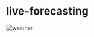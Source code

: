 # live-forecasting

![weather](https://media3.giphy.com/media/3o8dFn38rcJuYAoX4s/giphy.gif?cid=ecf05e47bg82fqdtqeoxsemppnvtfax51648deaqapdmh4bf&rid=giphy.gif&ct=g)
